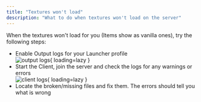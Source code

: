```yaml
---
title: "Textures won't load"
description: "What to do when textures won't load on the server"
---
```


When the textures won't load for you (Items show as vanilla ones), try the following steps:

- Enable Output logs for your Launcher profile  
  ![output logs](/assets/images/faq/output-logs.png){ loading=lazy }
- Start the Client, join the server and check the logs for any warnings or errors  
  ![client logs](/assets/images/faq/client-logs.png){ loading=lazy }
- Locate the broken/missing files and fix them. The errors should tell you what is wrong